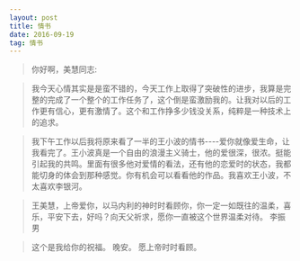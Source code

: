 ```yaml
---
layout: post
title: 情书
date: 2016-09-19
tag: 情书
---
```


>你好啊，美慧同志:

>我今天心情其实是是蛮不错的，今天工作上取得了突破性的进步，我算是完整的完成了一个整个的工作任务了，这个倒是蛮激励我的。让我对以后的工作更有信心，更有激情了。这个和工作挣多少钱没关系，纯粹是一种技术上的追求。

>我下午工作以后我将原来看了一半的王小波的情书----爱你就像爱生命，让我看完了。王小波真是一个自由的浪漫主义骑士，他的爱很深，很浓。挺能引起我的共鸣。里面有很多他对爱情的看法，还有他的恋爱时的状态，我都能切身的体会到那种感觉。你有机会可以看看他的作品。我喜欢王小波，不太喜欢李银河。

>王美慧，上帝爱你，以马内利的神时时看顾你，你一定一如既往的温柔，喜乐，平安下去，好吗？向天父祈求，愿你一直被这个世界温柔对待。
李振男

>这个是我给你的祝福。   晚安。
愿上帝时时看顾。
